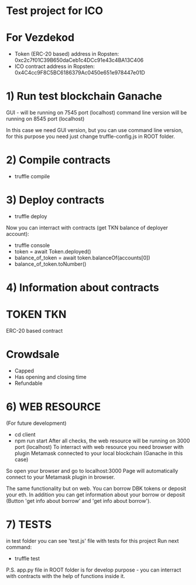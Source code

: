 # Test project for ICO

# For Vezdekod
- Token (ERC-20 based) address in Ropsten: 0xc2c7f01C39B650daCeb1c4DCc91e43c4BA13C406 
- ICO contract address in Ropsten: 0x4C4cc9F8C5BC6186379Ac0450e651e978447e01D


# 1) Run test blockchain Ganache
GUI - will be running on 7545 port (localhost)
command line version will be running on 8545 port (localhost)

In this case we need GUI version, but you can use command line version, for this purpose you need just change truffle-config.js in ROOT folder.

# 2) Compile contracts

- truffle compile

# 3) Deploy contracts

- truffle deploy

Now you can interract with contracts (get TKN balance of deployer account):
- truffle console
- token = await Token.deployed()
- balance_of_token = await token.balanceOf(accounts[0])
- balance_of_token.toNumber()

# 4) Information about contracts


# TOKEN TKN

ERC-20 based contract

# Crowdsale

- Capped
- Has opening and closing time
- Refundable



# 6) WEB RESOURCE
(For future development)
- cd client 
- npm run start
After all checks, the web resource will be running on 3000 port (localhost)
To interract with web resource you need browser with plugin Metamask connected to your local blockchain (Ganache in this case)

So open your browser and go to localhost:3000
Page will automatically connect to your Metamask plugin in browser.

The same functionality but on web. 
You can borrow DBK tokens or deposit your eth.
In addition you can get information about your borrow or deposit (Button 'get info about borrow' and 'get info about borrow').

# 7) TESTS
in test folder you can see 'test.js' file with tests for this project
Run next command:
- truffle test

P.S.
app.py file in ROOT folder is for develop purpose - you can interract with contracts with the help of functions inside it.
